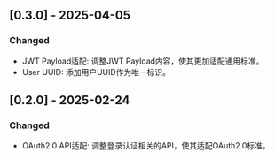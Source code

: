 ## [0.3.0] - 2025-04-05
### Changed
* JWT Payload适配: 调整JWT Payload内容，使其更加适配通用标准。
* User UUID: 添加用户UUID作为唯一标识。

## [0.2.0] - 2025-02-24
### Changed
* OAuth2.0 API适配: 调整登录认证相关的API，使其适配OAuth2.0标准。